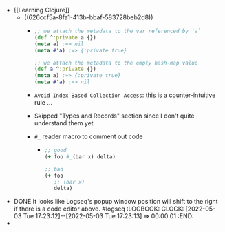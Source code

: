 - [[Learning Clojure]]
  - ((626ccf5a-8fa1-413b-bbaf-583728beb2d8))
    - ```clojure
      ;; we attach the metadata to the var referenced by `a`
      (def ^:private a {})
      (meta a) ;=> nil
      (meta #'a) ;=> {:private true}

      ;; we attach the metadata to the empty hash-map value
      (def a ^:private {})
      (meta a) ;=> {:private true}
      (meta #'a) ;=> nil
      ```

    - `Avoid Index Based Collection Access`: this is a counter-intuitive rule ...
    - Skipped "Types and Records" section since I don't quite understand them yet
    - `#_` reader macro to comment out code
      - ```clojure
        ;; good
        (+ foo #_(bar x) delta)

        ;; bad
        (+ foo
           ;; (bar x)
           delta)
        ```
- DONE It looks like Logseq's popup window position will shift to the right if there is a code editor above. #logseq
  :LOGBOOK:
  CLOCK: [2022-05-03 Tue 17:23:12]--[2022-05-03 Tue 17:23:13] => 00:00:01
  :END:
-
